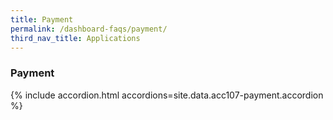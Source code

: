 ```yaml
---
title: Payment
permalink: /dashboard-faqs/payment/
third_nav_title: Applications
---
```


### Payment

{% include accordion.html accordions=site.data.acc107-payment.accordion %}
